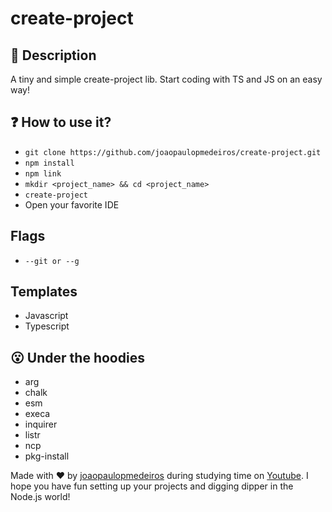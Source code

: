 # create-project

## 📑 Description
A tiny and simple create-project lib. Start coding with TS and JS on an easy way!

## ❓ How to use it?
- `git clone https://github.com/joaopaulopmedeiros/create-project.git`
- `npm install`
- `npm link`
- `mkdir <project_name> && cd <project_name>`
- `create-project`
- Open your favorite IDE

## Flags 
- `--git or --g`

## Templates
- Javascript
- Typescript

## 😮 Under the hoodies
- arg
- chalk
- esm
- execa
- inquirer
- listr
- ncp
- pkg-install

Made with ❤️ by 
[joaopaulopmedeiros](https://github.com/joaopaulopmedeiros/) during studying time on [Youtube](https://www.youtube.com/watch?v=s2h28p4s-Xs).
I hope you have fun setting up your projects and digging dipper in the Node.js world!
